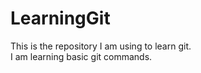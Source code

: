 # LearningGit
This is the repository I am using to learn git.
<br>
I am learning basic git commands.
